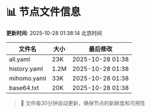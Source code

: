 # 📊 节点文件信息

**更新时间**: 2025-10-28 01:38:14 北京时间

| 文件名 | 大小 | 最后修改 |
|--------|------|----------|
| all.yaml | 23K | 2025-10-28 01:38 |
| history.yaml | 1.2M | 2025-10-28 01:38 |
| mihomo.yaml | 33K | 2025-10-28 01:38 |
| base64.txt | 20K | 2025-10-28 01:38 |

> 🔄 文件每30分钟自动更新，确保节点的新鲜度和可用性
